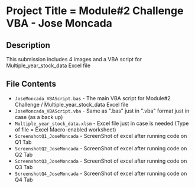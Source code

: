 # Project Title = Module#2 Challenge VBA - Jose Moncada

## Description
This submission includes 4 images and a VBA script for Multiple_year_stock_data Excel file

## File Contents
- `JoseMoncada_VBAScript.bas` - The main VBA script for Module#2 Challenge / Multiple_year_stock_data Excel file
- `JoseMoncada_VBAScript.vba` - Same as ".bas" just in ".vba" format just in case (as a back up)
- `Multiple_year_stock_data.xlsm` - Excel file just in case is needed (Type of file = Excel Macro-enabled worksheet)
- `ScreenshotQ1_JoseMoncada` - ScreenShot of excel after running code on Q1 Tab
- `ScreenshotQ2_JoseMoncada` - ScreenShot of excel after running code on Q2 Tab
- `ScreenshotQ3_JoseMoncada` - ScreenShot of excel after running code on Q3 Tab
- `ScreenshotQ4_JoseMoncada` - ScreenShot of excel after running code on Q4 Tab
